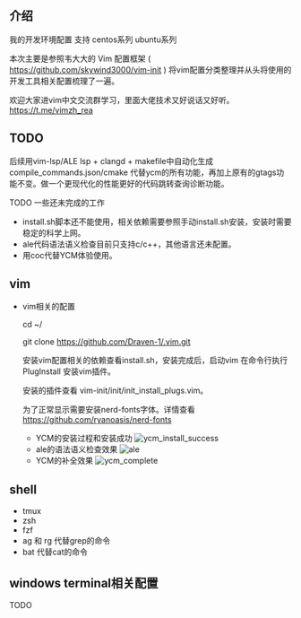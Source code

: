 ## 介绍
我的开发环境配置
支持 centos系列  ubuntu系列

本次主要是参照韦大大的 Vim 配置框架 ( https://github.com/skywind3000/vim-init ) 将vim配置分类整理并从头将使用的开发工具相关配置梳理了一遍。

欢迎大家进vim中文交流群学习，里面大佬技术又好说话又好听。https://t.me/vimzh_rea

## TODO
后续用vim-lsp/ALE lsp + clangd + makefile中自动化生成compile_commands.json/cmake 代替ycm的所有功能，再加上原有的gtags功能不变。做一个更现代化的性能更好的代码跳转查询诊断功能。 

TODO 一些还未完成的工作
* install.sh脚本还不能使用，相关依赖需要参照手动install.sh安装，安装时需要稳定的科学上网。
* ale代码语法语义检查目前只支持c/c++，其他语言还未配置。
* 用coc代替YCM体验使用。
## vim
* vim相关的配置

    cd ~/

    git clone https://github.com/Draven-1/.vim.git 

    安装vim配置相关的依赖查看install.sh，安装完成后，启动vim 在命令行执行 PlugInstall 安装vim插件。

    安装的插件查看 vim-init/init/init_install_plugs.vim。

    为了正常显示需要安装nerd-fonts字体。详情查看 https://github.com/ryanoasis/nerd-fonts

    - YCM的安装过程和安装成功
    ![ycm_install_success](https://github.com/Draven-1/.vim/assets/54003179/461f1b3b-353e-4031-b0e8-111e5b5ddc78)
    - ale的语法语义检查效果
    ![ale](https://github.com/Draven-1/.vim/assets/54003179/f79f9cb9-7625-438d-a4b2-cb9fc06f6614)
    - YCM的补全效果
    ![ycm_complete](https://github.com/Draven-1/.vim/assets/54003179/68535f5c-8a80-4dbc-af4f-39244c67658d)

## shell
* tmux 
* zsh
* fzf
* ag 和 rg 代替grep的命令
* bat 代替cat的命令

## windows terminal相关配置 
TODO




















